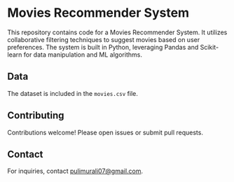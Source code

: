 # Movies Recommender System

This repository contains code for a Movies Recommender System. It utilizes collaborative filtering techniques to suggest movies based on user preferences. The system is built in Python, leveraging Pandas and Scikit-learn for data manipulation and ML algorithms.

## Data

The dataset is included in the `movies.csv` file.

## Contributing

Contributions welcome! Please open issues or submit pull requests.

## Contact

For inquiries, contact [pulimurali07@gmail.com](mailto:pulimurali07@gmail).
